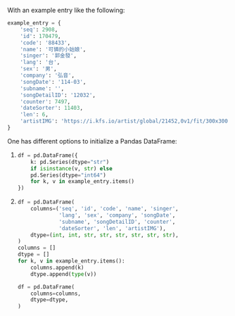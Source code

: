 With an example entry like the following:

```python
example_entry = {
    'seq': 2908,
    'id': 170479,
    'code': '88433',
    'name': '可憐的小姑娘',
    'singer': '郭金發',
    'lang': '台',
    'sex': '男',
    'company': '弘音',
    'songDate': '114-03',
    'subname': '',
    'songDetailID': '12032',
    'counter': 7497,
    'dateSorter': 11403,
    'len': 6,
    'artistIMG': 'https://i.kfs.io/artist/global/21452,0v1/fit/300x300.jpg',
}
```

One has different options to initialize a Pandas DataFrame:

1. ```python
   df = pd.DataFrame({
       k: pd.Series(dtype="str")
       if isinstance(v, str) else
       pd.Series(dtype="int64")
       for k, v in example_entry.items()
   })
   ```
2. ```python
   df = pd.DataFrame(
       columns=('seq', 'id', 'code', 'name', 'singer',
                'lang', 'sex', 'company', 'songDate',
                'subname', 'songDetailID', 'counter',
                'dateSorter', 'len', 'artistIMG'),
       dtype=(int, int, str, str, str, str, str, str),
   )
   columns = []
   dtype = []
   for k, v in example_entry.items():
       columns.append(k)
       dtype.append(type(v))
   
   df = pd.DataFrame(
       columns=columns,
       dtype=dtype,
   )
   ```
